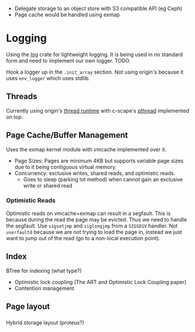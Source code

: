 - Delegate storage to an object store with S3 compatible API (eg Ceph)
- Page cache would be handled using exmap

# Logging

Using the [log](https://docs.rs/log/latest/log/) crate for lightweight logging. It is being used in no standard form and need to implement our own logger. TODO

Hook a logger up in the `.init_array` section. Not using origin's because it uses `env_logger` which uses stdlib.

## Threads

Currently using origin's [thread runtime](https://github.com/sunfishcode/mustang/blob/main/origin/src/threads.rs) with c-scape's [pthread](https://github.com/sunfishcode/mustang/blob/main/origin/src/threads.rs) implemented on top.

## Page Cache/Buffer Management

Uses the exmap kernel module with vmcache implemented over it.

* Page Sizes: Pages are minimum 4KB but supports variable page sizes due to it being contiguous virtual memory.
* Concurrency: exclusive writes, shared reads, and optimistic reads.
    * Goes to sleep (parking lot method) when cannot gain an exclusive write or shared read

### Optimistic Reads

Optimistic reads on vmcache+exmap can result in a segfault. This is because during the read the page may be evicted. Thus we need to handle the segfault. Use `sigsetjmp` and `siglongjmp` from a `SIGSEGV` handler. Not `userfaultd` because we are not trying to load the page in, instead we just want to jump out of the read (go to a non-local execution point).

## Index

BTree for indexing (what type?)

* Optimistic lock coupling (The ART and Optimistic Lock Coupling paper)
* Contention management

## Page layout

### 

Hybrid storage layout (proteus?)


